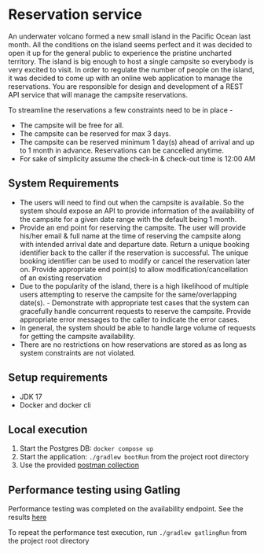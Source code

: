 # Reservation service

An underwater volcano formed a new small island in the Pacific Ocean last month. All the conditions on the island seems perfect and it was decided to open it up for the general public to experience the pristine uncharted territory.
The island is big enough to host a single campsite so everybody is very excited to visit. In order to regulate the number of people on the island, it was decided to come up with an online web application to manage the reservations. You are responsible for design and development of a REST API service that will manage the campsite reservations.

To streamline the reservations a few constraints need to be in place -
- The campsite will be free for all.
- The campsite can be reserved for max 3 days.
- The campsite can be reserved minimum 1 day(s) ahead of arrival and up to 1 month in advance. Reservations can be cancelled anytime.
- For sake of simplicity assume the check-in & check-out time is 12:00 AM

## System Requirements
- The users will need to find out when the campsite is available. So the system should expose an API to provide information of the availability of the campsite for a given date range with the default being 1 month.
- Provide an end point for reserving the campsite. The user will provide his/her email & full name at the time of reserving the campsite along with intended arrival date and departure date. Return a unique booking identifier back to the caller if the reservation is successful. The unique booking identifier can be used to modify or cancel the reservation later on. Provide appropriate end point(s) to allow modification/cancellation of an existing reservation
- Due to the popularity of the island, there is a high likelihood of multiple users attempting to reserve the campsite for the same/overlapping date(s). - Demonstrate with appropriate test cases that the system can gracefully handle concurrent requests to reserve the campsite. Provide appropriate error messages to the caller to indicate the error cases.
- In general, the system should be able to handle large volume of requests for getting the campsite availability.
- There are no restrictions on how reservations are stored as as long as system constraints are not violated.

## Setup requirements

- JDK 17
- Docker and docker cli

## Local execution

1. Start the Postgres DB: `docker compose up`
2. Start the application: `./gradlew bootRun` from the project root directory
3. Use the provided [postman collection](./postman/Reservation.postman_collection.json)

## Performance testing using Gatling

Performance testing was completed on the availability endpoint. See the results [here](./performance-testing/basicsimulation-20221016215713631/index.html)

To repeat the performance test execution, run `./gradlew gatlingRun` from the project root directory

